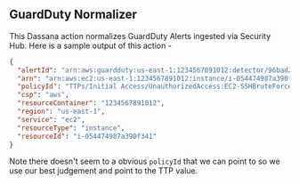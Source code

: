## GuardDuty Normalizer

This Dassana action normalizes GuardDuty Alerts ingested via Security Hub. Here is a sample output of this action -

```json
{
  "alertId": "arn:aws:guardduty:us-east-1:1234567891012:detector/96bad234c3d0033d695e70c93b8741fb/finding/36bc3df32928fe1c98ac2a6d9a48fb56",
  "arn": "arn:aws:ec2:us-east-1:1234567891012:instance/i-054474987a390f341",
  "policyId": "TTPs/Initial Access/UnauthorizedAccess:EC2-SSHBruteForce",
  "csp": "aws",
  "resourceContainer": "1234567891012",
  "region": "us-east-1",
  "service": "ec2",
  "resourceType": "instance",
  "resourceId": "i-054474987a390f341"
}
```

Note there doesn't seem to a obvious `policyId` that we can point to so we use our best judgement and point to the TTP value.
